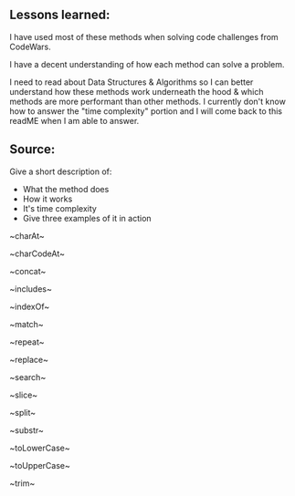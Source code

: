 ## Lessons learned:
I have used most of these methods when solving code challenges from CodeWars. 

I have a decent understanding of how each method can solve a problem.

I need to read about Data Structures & Algorithms so I can better understand how these methods work underneath the hood & which methods are more performant than other methods. I currently don't know how to answer the "time complexity" portion and I will come back to this readME when I am able to answer.

## Source:
Give a short description of:
* What the method does
* How it works
* It's time complexity 
* Give three examples of it in action

~charAt~

~charCodeAt~

~concat~

~includes~

~indexOf~

~match~

~repeat~

~replace~

~search~

~slice~

~split~

~substr~

~toLowerCase~

~toUpperCase~

~trim~
